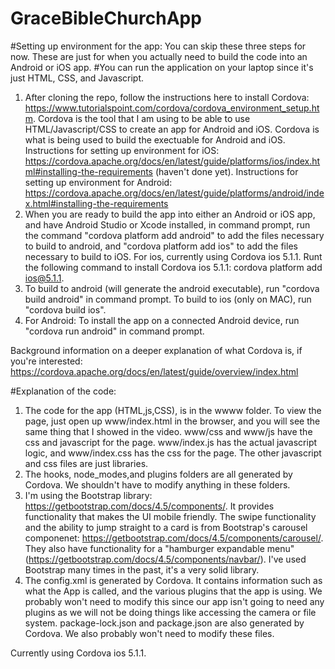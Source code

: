 # GraceBibleChurchApp


#Setting up environment for the app: You can skip these three steps for now. These are just for when you actually need to build the code into an Android or iOS app.
#You can run the application on your laptop since it's just HTML, CSS, and Javascript.
1. After cloning the repo, follow the instructions here to install Cordova: https://www.tutorialspoint.com/cordova/cordova_environment_setup.htm.
Cordova is the tool that I am using to be able to use HTML/Javascript/CSS to create an app for Android and iOS. Cordova is  what is being used to build the exectuable for Android and iOS.  Instructions for setting up environment for iOS: https://cordova.apache.org/docs/en/latest/guide/platforms/ios/index.html#installing-the-requirements (haven't done yet). Instructions for setting up environment for Android: https://cordova.apache.org/docs/en/latest/guide/platforms/android/index.html#installing-the-requirements
2. When you are ready to build the app into either an Android or iOS app, and have Android Studio or Xcode installed, in command prompt, run the command "cordova platform add android" to add the files necessary to build to android, and "cordova platform add ios" to add the files necessary to build to iOS. For ios, currently using Cordova ios 5.1.1. Runt the following command to install Cordova ios 5.1.1: cordova platform add ios@5.1.1.
3. To build to android (will generate the android executable), run "cordova build android" in command prompt. To build to ios (only on MAC), run "cordova build ios".
4. For Android: To install the app on a connected Android device, run "cordova run android" in command prompt.

Background information on a deeper explanation of what Cordova is, if you're interested: https://cordova.apache.org/docs/en/latest/guide/overview/index.html

#Explanation of the code:
1. The code for the app (HTML,js,CSS), is in the wwww folder. To view the page, just open up www/index.html in the browser, and you will see the same thing
that I showed in the video. www/css and www/js have the css and javascript for the page. www/index.js has the actual javascript logic, and www/index.css has the css for the page. The other javascript and css files are just libraries.
2. The hooks, node_modes,and plugins folders are all generated by Cordova. We shouldn't have to modify anything in these folders.
3. I'm using the Bootstrap library: https://getbootstrap.com/docs/4.5/components/. It provides functionality that makes the UI mobile friendly. The swipe functionality
and the ability to jump straight to a card is from Bootstrap's carousel componenet: https://getbootstrap.com/docs/4.5/components/carousel/. They also have functionality for a "hamburger expandable menu" (https://getbootstrap.com/docs/4.5/components/navbar/). I've used Bootstrap many times in the past, it's a very solid library.
4. The config.xml is generated by Cordova. It contains information such as what the App is called, and the various plugins that the app is using. We probably won't need
to modify this since our app isn't going to need any plugins as we will not be doing things like accessing the camera or file system. package-lock.json and package.json are also generated by Cordova. We also probably won't need to modify these files.

Currently using Cordova ios 5.1.1.
